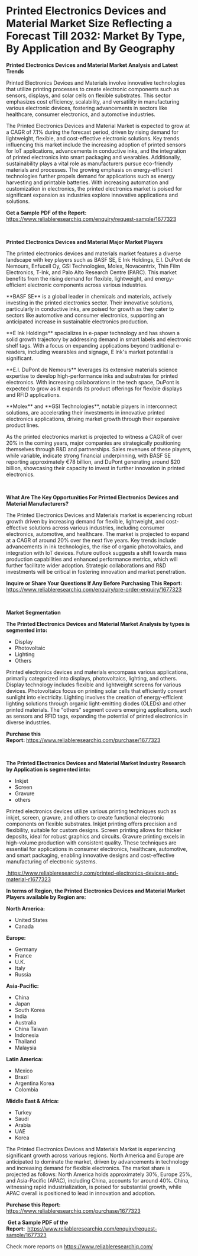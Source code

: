 <p><h1>Printed Electronics Devices and Material Market Size Reflecting a Forecast Till 2032: Market By Type, By Application and By Geography</h1></p><p><strong>Printed Electronics Devices and Material Market Analysis and Latest Trends</strong></p>
<p><p>Printed Electronics Devices and Materials involve innovative technologies that utilize printing processes to create electronic components such as sensors, displays, and solar cells on flexible substrates. This sector emphasizes cost efficiency, scalability, and versatility in manufacturing various electronic devices, fostering advancements in sectors like healthcare, consumer electronics, and automotive industries.</p><p>The Printed Electronics Devices and Material Market is expected to grow at a CAGR of 7.1% during the forecast period, driven by rising demand for lightweight, flexible, and cost-effective electronic solutions. Key trends influencing this market include the increasing adoption of printed sensors for IoT applications, advancements in conductive inks, and the integration of printed electronics into smart packaging and wearables. Additionally, sustainability plays a vital role as manufacturers pursue eco-friendly materials and processes. The growing emphasis on energy-efficient technologies further propels demand for applications such as energy harvesting and printable batteries. With increasing automation and customization in electronics, the printed electronics market is poised for significant expansion as industries explore innovative applications and solutions.</p></p>
<p><strong>Get a Sample PDF of the Report:&nbsp;</strong> <a href="https://www.reliableresearchiq.com/enquiry/request-sample/1677323?utm_campaign=2302&utm_medium=2&utm_source=Github&utm_content=ia&utm_term=24032025&utm_id=printed-electronics-devices-and-material">https://www.reliableresearchiq.com/enquiry/request-sample/1677323</a></p>
<p>&nbsp;</p>
<p><strong>Printed Electronics Devices and Material Major Market Players</strong></p>
<p><p>The printed electronics devices and materials market features a diverse landscape with key players such as BASF SE, E Ink Holdings, E.I. DuPont de Nemours, Enfucell Oy, GSI Technologies, Molex, Novacentrix, Thin Film Electronics, T-Ink, and Palo Alto Research Centre (PARC). This market benefits from the rising demand for flexible, lightweight, and energy-efficient electronic components across various industries.</p><p>**BASF SE** is a global leader in chemicals and materials, actively investing in the printed electronics sector. Their innovative solutions, particularly in conductive inks, are poised for growth as they cater to sectors like automotive and consumer electronics, supporting an anticipated increase in sustainable electronics production.</p><p>**E Ink Holdings** specializes in e-paper technology and has shown a solid growth trajectory by addressing demand in smart labels and electronic shelf tags. With a focus on expanding applications beyond traditional e-readers, including wearables and signage, E Ink's market potential is significant.</p><p>**E.I. DuPont de Nemours** leverages its extensive materials science expertise to develop high-performance inks and substrates for printed electronics. With increasing collaborations in the tech space, DuPont is expected to grow as it expands its product offerings for flexible displays and RFID applications.</p><p>**Molex** and **GSI Technologies**, notable players in interconnect solutions, are accelerating their investments in innovative printed electronics applications, driving market growth through their expansive product lines.</p><p>As the printed electronics market is projected to witness a CAGR of over 20% in the coming years, major companies are strategically positioning themselves through R&D and partnerships. Sales revenues of these players, while variable, indicate strong financial underpinning, with BASF SE reporting approximately €78 billion, and DuPont generating around $20 billion, showcasing their capacity to invest in further innovation in printed electronics.</p></p>
<p>&nbsp;</p>
<p><strong>What Are The Key Opportunities For Printed Electronics Devices and Material Manufacturers?</strong></p>
<p><p>The Printed Electronics Devices and Materials market is experiencing robust growth driven by increasing demand for flexible, lightweight, and cost-effective solutions across various industries, including consumer electronics, automotive, and healthcare. The market is projected to expand at a CAGR of around 20% over the next five years. Key trends include advancements in ink technologies, the rise of organic photovoltaics, and integration with IoT devices. Future outlook suggests a shift towards mass production capabilities and enhanced performance metrics, which will further facilitate wider adoption. Strategic collaborations and R&D investments will be critical in fostering innovation and market penetration.</p></p>
<p><strong>Inquire or Share Your Questions If Any Before Purchasing This Report:</strong> <a href="https://www.reliableresearchiq.com/enquiry/pre-order-enquiry/1677323?utm_campaign=2302&utm_medium=2&utm_source=Github&utm_content=ia&utm_term=24032025&utm_id=printed-electronics-devices-and-material">https://www.reliableresearchiq.com/enquiry/pre-order-enquiry/1677323</a></p>
<p>&nbsp;</p>
<p><strong>Market Segmentation</strong></p>
<p><strong>The Printed Electronics Devices and Material Market Analysis by types is segmented into:</strong></p>
<p><ul><li>Display</li><li>Photovoltaic</li><li>Lighting</li><li>Others</li></ul></p>
<p><p>Printed electronics devices and materials encompass various applications, primarily categorized into displays, photovoltaics, lighting, and others. Display technology includes flexible and lightweight screens for various devices. Photovoltaics focus on printing solar cells that efficiently convert sunlight into electricity. Lighting involves the creation of energy-efficient lighting solutions through organic light-emitting diodes (OLEDs) and other printed materials. The "others" segment covers emerging applications, such as sensors and RFID tags, expanding the potential of printed electronics in diverse industries.</p></p>
<p><strong>Purchase this Report:&nbsp;</strong><a href="https://www.reliableresearchiq.com/purchase/1677323?utm_campaign=2302&utm_medium=2&utm_source=Github&utm_content=ia&utm_term=24032025&utm_id=printed-electronics-devices-and-material">https://www.reliableresearchiq.com/purchase/1677323</a></p>
<p>&nbsp;</p>
<p><strong>The Printed Electronics Devices and Material Market Industry Research by Application is segmented into:</strong></p>
<p><ul><li>Inkjet</li><li>Screen</li><li>Gravure</li><li>others</li></ul></p>
<p><p>Printed electronics devices utilize various printing techniques such as inkjet, screen, gravure, and others to create functional electronic components on flexible substrates. Inkjet printing offers precision and flexibility, suitable for custom designs. Screen printing allows for thicker deposits, ideal for robust graphics and circuits. Gravure printing excels in high-volume production with consistent quality. These techniques are essential for applications in consumer electronics, healthcare, automotive, and smart packaging, enabling innovative designs and cost-effective manufacturing of electronic systems.</p></p>
<p><a href="https://www.reliableresearchiq.com/printed-electronics-devices-and-material-r1677323?utm_campaign=2302&utm_medium=2&utm_source=Github&utm_content=ia&utm_term=24032025&utm_id=printed-electronics-devices-and-material">&nbsp;https://www.reliableresearchiq.com/printed-electronics-devices-and-material-r1677323</a></p>
<p><strong>In terms of Region, the Printed Electronics Devices and Material Market Players available by Region are:</strong></p>
<p>
    <p> <strong> North America: </strong>
        <ul>
            <li>United States</li>
            <li>Canada</li>
        </ul>
        </p> 
    <p> <strong> Europe: </strong>
        <ul>
            <li>Germany</li>
            <li>France</li>
            <li>U.K.</li>
            <li>Italy</li>
            <li>Russia</li>
        </ul>
        </p> 
    <p> <strong> Asia-Pacific: </strong>
        <ul>
            <li>China</li>
            <li>Japan</li>
            <li>South Korea</li>
            <li>India</li>
            <li>Australia</li>
            <li>China Taiwan</li>
            <li>Indonesia</li>
            <li>Thailand</li>
            <li>Malaysia</li>
        </ul>
        </p> 
    <p> <strong> Latin America: </strong>
        <ul>
            <li>Mexico</li>
            <li>Brazil</li>
            <li>Argentina Korea</li>
            <li>Colombia</li>
        </ul>
        </p> 
    <p> <strong> Middle East & Africa: </strong>
        <ul>
            <li>Turkey</li>
            <li>Saudi</li>
            <li>Arabia</li>
            <li>UAE</li>
            <li>Korea</li>
        </ul>
    </p>
    </p>
<p><p>The Printed Electronics Devices and Materials Market is experiencing significant growth across various regions. North America and Europe are anticipated to dominate the market, driven by advancements in technology and increasing demand for flexible electronics. The market share is projected as follows: North America holds approximately 30%, Europe 25%, and Asia-Pacific (APAC), including China, accounts for around 40%. China, witnessing rapid industrialization, is poised for substantial growth, while APAC overall is positioned to lead in innovation and adoption.</p></p>
<p><strong>Purchase this Report: </strong><a href="https://www.reliableresearchiq.com/purchase/1677323?utm_campaign=2302&utm_medium=2&utm_source=Github&utm_content=ia&utm_term=24032025&utm_id=printed-electronics-devices-and-material">https://www.reliableresearchiq.com/purchase/1677323</a></p>
<p>&nbsp;<strong>Get a Sample PDF of the Report:&nbsp;&nbsp;</strong><a href="https://www.reliableresearchiq.com/enquiry/request-sample/1677323?utm_campaign=2302&utm_medium=2&utm_source=Github&utm_content=ia&utm_term=24032025&utm_id=printed-electronics-devices-and-material">https://www.reliableresearchiq.com/enquiry/request-sample/1677323</a></p>
<p><strong></strong></p>
<p>Check more reports on <a href="https://www.reliableresearchiq.com/?utm_campaign=2302&utm_medium=2&utm_source=Github&utm_content=ia&utm_term=24032025&utm_id=printed-electronics-devices-and-material">https://www.reliableresearchiq.com/</a></p>